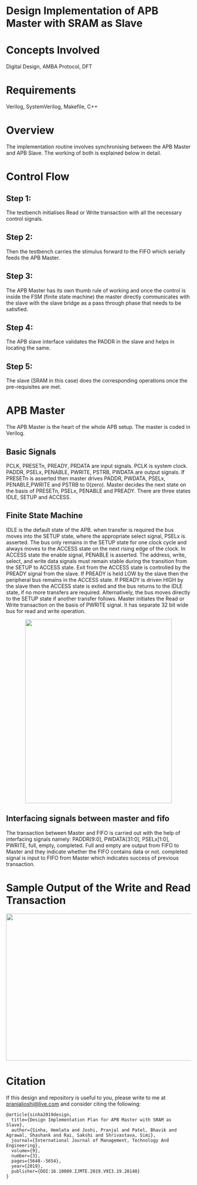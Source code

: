 # Design Implementation of APB Master with SRAM as Slave

# Concepts Involved
Digital Design, AMBA Protocol, DFT

# Requirements
Verilog, SystemVerilog, Makefile, C++

# Overview
The implementation routine involves synchronising between the APB Master and APB Slave. The working of both is explained below in detail.


# Control Flow
## Step 1:
The testbench initialises Read or Write transaction with all the necessary control signals.

## Step 2:
Then the testbench carries the stimulus forward to the FIFO which serially feeds the APB Master.

## Step 3:
The APB Master has its own thumb rule of working and once the control is inside the FSM (finite state machine) the master directly communicates with the slave with the slave bridge as a pass through phase that needs to be satisfied.

## Step 4:
The APB slave interface validates the PADDR in the slave and helps in locating the same.

## Step 5:
The slave (SRAM in this case) does the corresponding operations once the pre-requisites are met.


# APB Master
The APB Master is the heart of the whole APB setup. The master is coded in Verilog.

## Basic Signals

PCLK, PRESETn, PREADY, PRDATA are input signals. PCLK is system clock. PADDR, PSELx, PENABLE, PWRITE, PSTRB, PWDATA are output signals. If PRESETn is asserted then master drives PADDR, PWDATA, PSELx, PENABLE,PWRITE and PSTRB to 0(zero). Master decides the next state on the basis of PRESETn, PSELx, PENABLE and PREADY. There are three states IDLE, SETUP and ACCESS.

## Finite State Machine

IDLE is the default state of the APB. when transfer is required the bus moves into the SETUP state, where the appropriate select signal, PSELx is asserted. The bus only remains in the SETUP state for one clock cycle and always moves to the ACCESS state on the next rising edge of the clock. In ACCESS state the enable signal, PENABLE is asserted. The address, write, select, and write data signals must remain stable during the transition from the SETUP to ACCESS state. Exit from the ACCESS state is controlled by the PREADY signal from the slave. If PREADY is held LOW by the slave then the peripheral bus remains in the ACCESS state. If PREADY is driven HIGH by the slave then the ACCESS state is exited and the bus returns to the IDLE state, if no more transfers are required. Alternatively, the bus moves directly to the SETUP state if another transfer follows. Master initiates the Read or Write transaction on the basis of PWRITE signal. It has separate 32 bit wide bus for read and write operation.

<p align="center">
  <img width="400" height="500" src="https://github.com/iPranjalJoshi/AMBA-APB4-Bridge-Interface/blob/151631b1b6a2fc9d76a15dfed00500151e085ed6/StateDiagram.jpg">
</p>


## Interfacing signals between master and fifo

The transaction between Master and FIFO is carried out with the help of interfacing signals namely: PADDR[9:0], PWDATA[31:0], PSELx[1:0], PWRITE, full, empty, completed.
Full and empty are output from FIFO to Master and they indicate whether the FIFO contains data or not. completed signal is input to FIFO from Master which indicates success of previous transaction.

# Sample Output of the Write and Read Transaction

<p align="center">
  <img width="700" height="400" src="https://github.com/iPranjalJoshi/AMBA-APB4-Bridge-Interface/blob/151631b1b6a2fc9d76a15dfed00500151e085ed6/Write+Read.jpg">
</p>


# Citation
If this design and repository is useful to you, please write to me at pranjaljoshi@live.com and consider citing the following:
```
@article{sinha2019design,
  title={Design Implementation Plan for APB Master with SRAM as Slave},
  author={Sinha, Hemlata and Joshi, Pranjal and Patel, Bhavik and Agrawal, Shashank and Rai, Sakshi and Shrivastava, Simi},
  journal={International Journal of Management, Technology And Engineering},
  volume={9},
  number={3},
  pages={5648--5654},
  year={2019},
  publisher={DOI:16.10089.IJMTE.2019.V9I3.19.28148}
}
```
